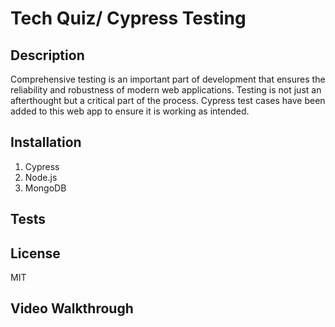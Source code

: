 # Tech Quiz/ Cypress Testing

## Description
Comprehensive testing is an important part of development that ensures the reliability and robustness of modern web applications. Testing is not just an afterthought but a critical part of the process. Cypress test cases have been added to this web app to ensure it is working as intended.

## Installation
1. Cypress
2. Node.js
3. MongoDB

## Tests

## License
MIT

## Video Walkthrough
